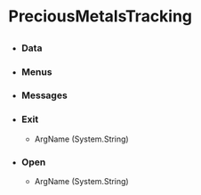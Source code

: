 # PreciousMetalsTracking
## 

- ### Data
    
- ### Menus
    
- ### Messages
    
- ### Exit
      
    - ArgName (System.String)  
        
- ### Open
      
    - ArgName (System.String)  
        
